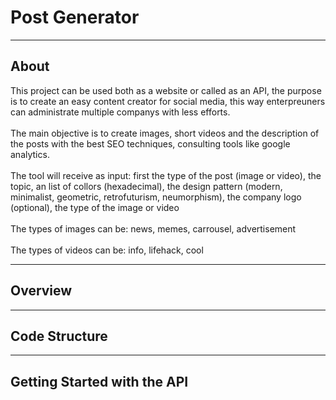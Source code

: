 # Post Generator
---

## About

This project can be used both as a website or called as an API, the purpose is to create an easy content
creator for social media, this way enterpreuners can administrate multiple companys with less efforts.
<br />
<br />
The main objective is to create images, short videos and the description of the posts with the best SEO
techniques, consulting tools like google analytics.
<br />
<br />
The tool will receive as input: first the type of the post (image or video), the topic, an list of collors (hexadecimal),
the design pattern (modern, minimalist, geometric, retrofuturism, neumorphism), the company logo (optional), the type of the image or video
<br />
<br />
The types of images can be: news, memes, carrousel, advertisement
<br />
<br />
The types of videos can be: info, lifehack, cool

---

## Overview

---

## Code Structure

---

## Getting Started with the API

